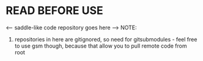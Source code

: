 # READ BEFORE USE

<-- saddle-like code repository goes here -->
NOTE:

1. repositories in here are gitignored, so need for gitsubmodules - feel free to use gsm though, because that allow you to pull remote code from root
